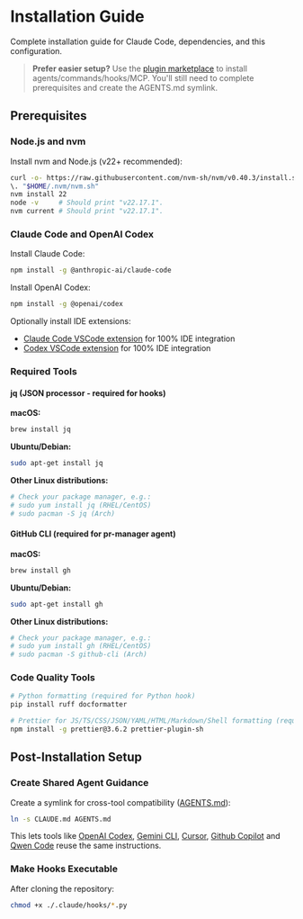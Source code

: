 # Installation Guide

Complete installation guide for Claude Code, dependencies, and this configuration.

> **Prefer easier setup?** Use the [plugin marketplace](README.md#installation) to install agents/commands/hooks/MCP. You'll still need to complete prerequisites and create the AGENTS.md symlink.

## Prerequisites

### Node.js and nvm

Install nvm and Node.js (v22+ recommended):

```bash
curl -o- https://raw.githubusercontent.com/nvm-sh/nvm/v0.40.3/install.sh | bash
\. "$HOME/.nvm/nvm.sh"
nvm install 22
node -v     # Should print "v22.17.1".
nvm current # Should print "v22.17.1".
```

### Claude Code and OpenAI Codex

Install Claude Code:

```bash
npm install -g @anthropic-ai/claude-code
```

Install OpenAI Codex:

```bash
npm install -g @openai/codex
```

Optionally install IDE extensions:

- [Claude Code VSCode extension](https://docs.claude.com/en/docs/claude-code/vs-code) for 100% IDE integration
- [Codex VSCode extension](https://developers.openai.com/codex/ide) for 100% IDE integration

### Required Tools

#### jq (JSON processor - required for hooks)

**macOS:**

```bash
brew install jq
```

**Ubuntu/Debian:**

```bash
sudo apt-get install jq
```

**Other Linux distributions:**

```bash
# Check your package manager, e.g.:
# sudo yum install jq (RHEL/CentOS)
# sudo pacman -S jq (Arch)
```

#### GitHub CLI (required for pr-manager agent)

**macOS:**

```bash
brew install gh
```

**Ubuntu/Debian:**

```bash
sudo apt-get install gh
```

**Other Linux distributions:**

```bash
# Check your package manager, e.g.:
# sudo yum install gh (RHEL/CentOS)
# sudo pacman -S github-cli (Arch)
```

### Code Quality Tools

```bash
# Python formatting (required for Python hook)
pip install ruff docformatter

# Prettier for JS/TS/CSS/JSON/YAML/HTML/Markdown/Shell formatting (required for prettier hooks)
npm install -g prettier@3.6.2 prettier-plugin-sh
```

## Post-Installation Setup

### Create Shared Agent Guidance

Create a symlink for cross-tool compatibility ([AGENTS.md](https://agents.md/)):

```bash
ln -s CLAUDE.md AGENTS.md
```

This lets tools like [OpenAI Codex](https://openai.com/codex/), [Gemini CLI](https://github.com/google-gemini/gemini-cli), [Cursor](https://cursor.com), [Github Copilot](https://github.com/features/copilot) and [Qwen Code](https://github.com/QwenLM/qwen-code) reuse the same instructions.

### Make Hooks Executable

After cloning the repository:

```bash
chmod +x ./.claude/hooks/*.py
```
